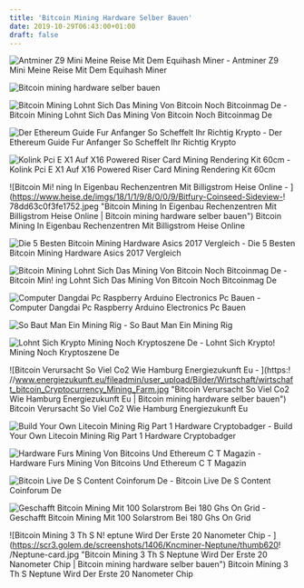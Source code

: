 ```yaml
---
title: 'Bitcoin Mining Hardware Selber Bauen'
date: 2019-10-29T06:43:00+01:00
draft: false
---
```


![Antminer Z9 Mini Meine Reise Mit Dem Equihash Miner - ](https://1.bp.blogspot.com/-fqjptNEwuW0/W2MuiHNe26I/AAAAAAAAAJM/B62X3iDUHxQmGguem9Q0lM570ja0GCD5ACLcBGAs/s1600/antminer%2Bz9%2Bmini.png "Antminer Z9 Mini Meine Reise Mit Dem Equihash Miner | Bitcoin mining hardware selber bauen") Antminer Z9 Mini Meine Reise Mit Dem Equihash Miner

![Bitcoin mining hardware selber bauen](https://blockchain-hero.com/wp-content/uploads/Was-ist-ein-Mining-Rig-Tools-zum-Erzeugen-von-Bitcoins.jpg "Bitcoin mining hardware selber bauen") 

![Bitcoin Mining Lohnt Sich Das Mining Von Bitcoin Noch Bitcoinmag De - ](https://www.bitcoinmag.de/wp-content/uploads/2018/02/Bitcoin-Mining-Profit-Rechner.gif "Bitcoin Mining Lohnt Sich Das Mining Von Bitcoin Noch Bitcoinmag De | Bitcoin mining hardware !   selber bauen") Bitcoin Mining Lohnt Sich Das Mining Von Bitcoin Noch Bitcoinmag De

![Der Ethereum Guide Fur Anfanger So Scheffelt Ihr Richtig Krypto - ](https://video-images.vice.com/_uncategorized/1496952375202-image1.jpeg "Der Ethereum Guide Fur Anfanger So Scheffelt Ihr Richtig Krypto | Bitcoin mining hardware selber bauen") Der Ethereum Guide Fur Anfanger So Scheffelt Ihr Richtig Krypto

![Kolink Pci E X1 Auf X16 Powered Riser Card Mining Rendering Kit 60cm - ](http://static1.caseking.de/media/image/thumbnail/zurc-006_zurc_006_1g_800x800.jpg "Kolink Pci E X1 Auf X16 Powered Riser Card Mining Rendering Kit 60cm | Bitcoin mining hardware selber bauen") Kolink Pci E X1 Auf X16 Powered Riser Card Mining Rendering Kit 60cm

![Bitcoin Mi!   ning In Eigenbau Rechenzentren Mit Billigstrom Heise Online - ](https://www.heise.de/imgs/18/1/1/9/8/0/0/9/Bitfury-Coinseed-Sideview-!   78dd63c0f3fe1752.jpeg "Bitcoin Mining In Eigenbau Rechenzentren Mit Billigstrom Heise Online | Bitcoin mining hardware selber bauen") Bitcoin Mining In Eigenbau Rechenzentren Mit Billigstrom Heise Online

![Die 5 Besten Bitcoin Mining Hardware Asics 2017 Vergleich - ](https://www.buybitcoinworldwide.com/wp-content/themes/kepler/img/miners/antminer-r4.png "Die 5 Besten Bitcoin Mining Hardware Asics 2017 Vergleich | Bitcoin mining hardware selber bauen") Die 5 Besten Bitcoin Mining Hardware Asics 2017 Vergleich

![Bitcoin Mining Lohnt Sich Das Mining Von Bitcoin Noch Bitcoinmag De - ](https://www.bitcoinmag.de/wp-content/uploads/2018/06/shutterstock_772693789.jpg "Bitcoin Mining Lohnt Sich Das Mining Von Bitcoin Noch Bitcoinmag De | Bitcoin mining hardware selber bauen") Bitcoin Min! ing Lohnt Sich Das Mining Von Bitcoin Noch Bitcoinmag De

![Computer Dangdai Pc Raspberry Arduino Electronics Pc Bauen - ](https://i.pinimg.com/originals/0c/bb/10/0cbb109b0a3caff703451fe9dcca8011.jpg "Computer Dangdai Pc Raspberry Arduino Electronics Pc Bauen | Bitcoin mining hardware selber bauen") Computer Dangdai Pc Raspberry Arduino Electronics Pc Bauen

![So Baut Man Ein Mining Rig - ](https://i.ytimg.com/vi/65TGAm2A5uI/maxresdefault.jpg "So Baut Man Ein Mining Rig | Bitcoin mining hardware selber bauen") So Baut Man Ein Mining Rig

![Lohnt Sich Krypto Mining Noch Kryptoszene De - ](https://kryptoszene.de/wp-content/uploads/2018/03/Ethereum-Mining.png "Lohnt Sich Krypto Mining Noch Kryptoszene De | Bitcoin mining hardware selber bauen") Lohnt Sich Krypto! Mining Noch Kryptoszene De

![Bitcoin Verursacht So Viel Co2 Wie Hamburg Energiezukunft Eu - ](https:!   //www.energiezukunft.eu/fileadmin/user_upload/Bilder/Wirtschaft/wirtschaft_bitcoin_Cryptocurrency_Mining_Farm.jpg "Bitcoin Verursacht So Viel Co2 Wie Hamburg Energiezukunft Eu | Bitcoin mining hardware selber bauen") Bitcoin Verursacht So Viel Co2 Wie Hamburg Energiezukunft Eu

![Build Your Own Litecoin Mining Rig Part 1 Hardware Cryptobadger - ](http://www.cryptobadger.com/wp-content/uploads/2013/04/miner.jpg "Build Your Own Litecoin Mining Rig Part 1 Hardware Cryptobadger | Bitcoin mining hardware selber bauen") Build Your Own Litecoin Mining Rig Part 1 Hardware Cryptobadger

![Hardware Furs Mining Von Bitcoins Und Ethereum C T Magazin - ](https://api.heise.de/svc/embetty/video/youtube/F9z5bmjEepQ-poster-image "Hardware Furs Mini!   ng Von Bitcoins Und Ethereum C T Magazin | Bitcoin mining hardware selber bauen") Hardware Furs Mining Von Bitcoins Und Ethereum C T Magazin

![Bitcoin Live De S Content Coinforum De - ](https://content.invisioncic.com/x248580/monthly_2018_05/gpu-mining-gehaeuse-luefter-1.jpg.284458c778e395a583f6b9d945bbc5b3.jpg "Bitcoin Live De S Content Coinforum De | Bitcoin mining hardware selber bauen") Bitcoin Live De S Content Coinforum De

![Geschafft Bitcoin Mining Mit 100 Solarstrom Bei 180 Ghs On Grid - ](https://blog.stromhaltig.de/wp-content/uploads/antminer_pv.png "Geschafft Bitcoin Mining Mit 100 Solarstrom Bei 180 Ghs On Grid | Bitcoin mining hardware selber bauen") Geschafft Bitcoin Mining Mit 100 Solarstrom Bei 180 Ghs On Grid

![Bitcoin Mining 3 Th S N!   eptune Wird Der Erste 20 Nanometer Chip - ](https://scr3.golem.de/screenshots/1406/Kncminer-Neptune/thumb620!   /Neptune-card.jpg "Bitcoin Mining 3 Th S Neptune Wird Der Erste 20 Nanometer Chip | Bitcoin mining hardware selber bauen") Bitcoin Mining 3 Th S Neptune Wird Der Erste 20 Nanometer Chip